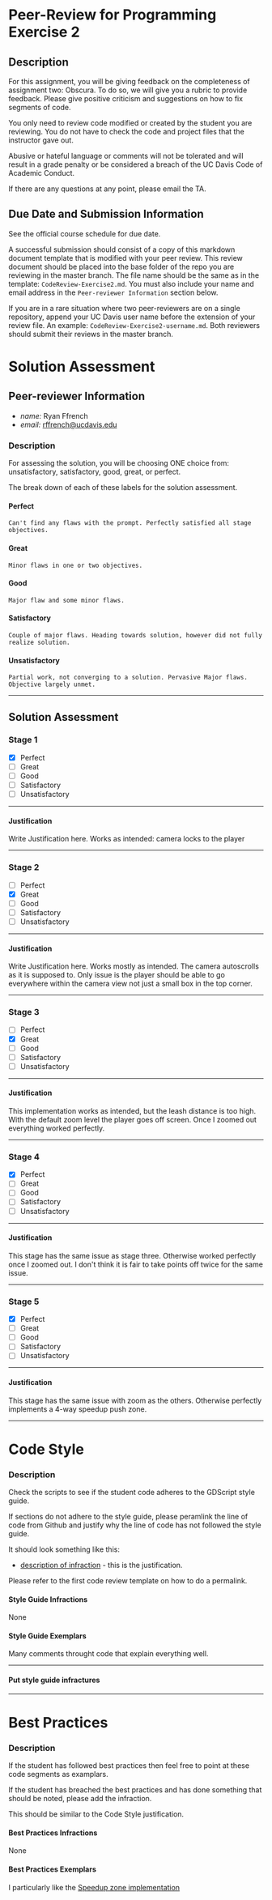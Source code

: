 # Peer-Review for Programming Exercise 2 #

## Description ##

For this assignment, you will be giving feedback on the completeness of assignment two: Obscura. To do so, we will give you a rubric to provide feedback. Please give positive criticism and suggestions on how to fix segments of code.

You only need to review code modified or created by the student you are reviewing. You do not have to check the code and project files that the instructor gave out.

Abusive or hateful language or comments will not be tolerated and will result in a grade penalty or be considered a breach of the UC Davis Code of Academic Conduct.

If there are any questions at any point, please email the TA.   

## Due Date and Submission Information
See the official course schedule for due date.

A successful submission should consist of a copy of this markdown document template that is modified with your peer review. This review document should be placed into the base folder of the repo you are reviewing in the master branch. The file name should be the same as in the template: `CodeReview-Exercise2.md`. You must also include your name and email address in the `Peer-reviewer Information` section below.

If you are in a rare situation where two peer-reviewers are on a single repository, append your UC Davis user name before the extension of your review file. An example: `CodeReview-Exercise2-username.md`. Both reviewers should submit their reviews in the master branch.  

# Solution Assessment #

## Peer-reviewer Information

* *name:* Ryan Ffrench
* *email:* rffrench@ucdavis.edu

### Description ###

For assessing the solution, you will be choosing ONE choice from: unsatisfactory, satisfactory, good, great, or perfect.

The break down of each of these labels for the solution assessment.

#### Perfect #### 
    Can't find any flaws with the prompt. Perfectly satisfied all stage objectives.

#### Great ####
    Minor flaws in one or two objectives. 

#### Good #####
    Major flaw and some minor flaws.

#### Satisfactory ####
    Couple of major flaws. Heading towards solution, however did not fully realize solution.

#### Unsatisfactory ####
    Partial work, not converging to a solution. Pervasive Major flaws. Objective largely unmet.


___

## Solution Assessment ##

### Stage 1 ###

- [X] Perfect
- [ ] Great
- [ ] Good
- [ ] Satisfactory
- [ ] Unsatisfactory

___
#### Justification ##### 
Write Justification here.
Works as intended: camera locks to the player
___
### Stage 2 ###

- [ ] Perfect
- [X] Great
- [ ] Good
- [ ] Satisfactory
- [ ] Unsatisfactory

___
#### Justification ##### 
Write Justification here.
Works mostly as intended. The camera autoscrolls as it is supposed to. Only issue is the player should be able to go everywhere within the camera view not just a small box in the top corner.

___
### Stage 3 ###

- [ ] Perfect
- [X] Great
- [ ] Good
- [ ] Satisfactory
- [ ] Unsatisfactory

___
#### Justification ##### 
This implementation works as intended, but the leash distance is too high. With the default zoom level the player goes off screen. Once I zoomed out everything worked perfectly.

___
### Stage 4 ###

- [X] Perfect
- [ ] Great
- [ ] Good
- [ ] Satisfactory
- [ ] Unsatisfactory

___
#### Justification ##### 
This stage has the same issue as stage three. Otherwise worked perfectly once I zoomed out. I don't think it is fair to take points off twice for the same issue.

___
### Stage 5 ###

- [X] Perfect
- [ ] Great
- [ ] Good
- [ ] Satisfactory
- [ ] Unsatisfactory

___
#### Justification ##### 
This stage has the same issue with zoom as the others. Otherwise perfectly implements a 4-way speedup push zone.

___
# Code Style #


### Description ###
Check the scripts to see if the student code adheres to the GDScript style guide.

If sections do not adhere to the style guide, please peramlink the line of code from Github and justify why the line of code has not followed the style guide.

It should look something like this:

* [description of infraction](https://github.com/dr-jam/ECS189L) - this is the justification.

Please refer to the first code review template on how to do a permalink.


#### Style Guide Infractions ####
None
#### Style Guide Exemplars ####
Many comments throught code that explain everything well.
___
#### Put style guide infractures ####

___

# Best Practices #

### Description ###

If the student has followed best practices then feel free to point at these code segments as examplars. 

If the student has breached the best practices and has done something that should be noted, please add the infraction.


This should be similar to the Code Style justification.

#### Best Practices Infractions ####
None
#### Best Practices Exemplars ####
I particularly like the [Speedup zone implementation](https://github.com/ensemble-ai/exercise-2-camera-control-Andrew-Fojas/blob/762547f8b95dbecd33b84b9b015090aa6a944229/Obscura/scripts/camera_controllers/speedup_push_zone.gd#L22)
